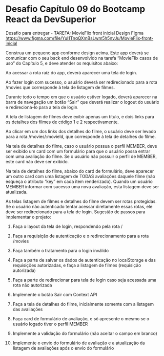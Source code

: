 # Desafio Capítulo 09 do Bootcamp React da DevSuperior
Desafio para entregar  - TAREFA: MovieFlix front inicial
Design Figma
https://www.figma.com/file/Yul1TnqQXmBsLwm5h5nvJu/MovieFlix-front-inicial

Construa um pequeno app conforme design acima. Este app deverá se comunicar com o seu back end desenvolvido na tarefa “MovieFlix casos de uso” do Capítulo 5, e deve atender os requisitos abaixo:

Ao acessar a rota raiz do app, deverá aparecer uma tela de login.

Ao fazer login com sucesso, o usuário deverá ser redirecionado para a rota /movies que corresponde à tela de listagem de filmes.

Durante todo o tempo em que o usuário estiver logado, deverá aparecer na barra de navegação um botão “Sair” que deverá realizar o logout do usuário e redirecioná-lo para a tela de login.

A tela de listagem de filmes deve exibir apenas um título, e dois links para os detalhes dos filmes de código 1 e 2 respectivamente.

Ao clicar em um dos links dos detalhes do filme, o usuário deve ser levado para a rota /movies/:movieId, que corresponde à tela de detalhes do filme.

Na tela de detalhes do filme, caso o usuário possua o perfil MEMBER, deve ser exibido um card com um formulário para que o usuário possa entrar com uma avaliação do filme. Se o usuário não possuir o perfil de MEMBER, este card não deve ser exibido.

Na tela de detalhes do filme, abaixo do card de formulário, deve aparecer um outro card com uma listagem de TODAS avaliações daquele filme (não esqueça o atributo “key” em cada item renderizado). Quando um usuário MEMBER informar com sucesso uma nova avaliação, esta listagem deve ser atualizada.

As telas listagem de filmes e detalhes do filme devem ser rotas protegidas. Se o usuário não autenticado tentar acessar diretamente essas rotas, ele deve ser redirecionado para a tela de login.
Sugestão de passos para implementar o projeto:

1) Faça o layout da tela de login, respondendo pela rota /

2) Faça a requisição de autenticação e o redirecionamento para a rota /movies

3) Faça também o tratamento para o login inválido

4) Faça a parte de salvar os dados de autenticação no localStorage e das requisições autorizadas, e faça a listagem de filmes (requisição autorizada)

5) Faça  a parte de redirecionar para tela de login caso seja acessada uma rota não autorizada

6) Implemente o botão Sair com Context API

7) Faça a tela de detalhes do filme, inicialmente somente com a listagem das avaliações

8) Faça card de formulário de avaliação, e só apresente o mesmo se o usuário logado tiver o perfil MEMBER

9) Implemente a validação do formulário (não aceitar o campo em branco)

10) Implemente o envio do formulário de avaliação e a atualização da listagem de avaliações após o envio do formulário
